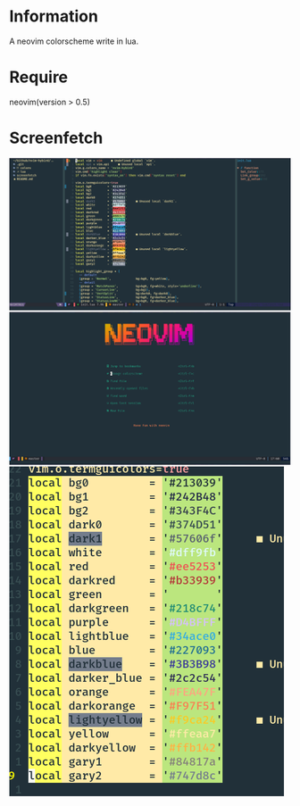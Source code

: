 # Information
A neovim colorscheme write in lua.
# Require
neovim(version > 0.5)
# Screenfetch
![screenfetch](screenfetch/screenfetch1.png)
![screenfetch](screenfetch/screenfetch2.png)
![screenfetch](screenfetch/screenfetch3.png)
